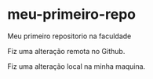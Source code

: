 # meu-primeiro-repo
Meu primeiro repositorio na faculdade

Fiz uma alteração remota no Github.

Fiz uma alteração local na minha maquina.
